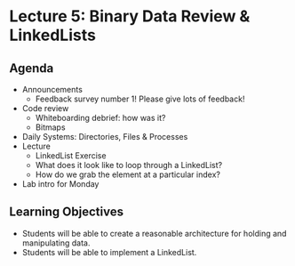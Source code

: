 # Lecture 5: Binary Data Review & LinkedLists

## Agenda
- Announcements
  - Feedback survey number 1! Please give lots of feedback!
- Code review
  - Whiteboarding debrief: how was it?
  - Bitmaps
- Daily Systems: Directories, Files & Processes
- Lecture
  - LinkedList Exercise
  - What does it look like to loop through a LinkedList?
  - How do we grab the element at a particular index?
- Lab intro for Monday

## Learning Objectives
* Students will be able to create a reasonable architecture for holding and manipulating data.
* Students will be able to implement a LinkedList.
